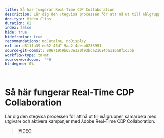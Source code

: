 ```yaml
---
title: Så här fungerar Real-Time CDP Collaboration
description: Lär dig den stegvisa processen för att nå ut till målgrupper, samarbeta med utgivare och aktivera kampanjer med Adobe Real-Time CDP Collaboration.
doc-type: Video Clips
duration: 62
index: false
hide: true
hidefromtoc: true
recommendations: noCatalog, noDisplay
exl-id: d8111a39-ee62-46d7-9aa2-4deab0238951
source-git-commit: 90671959b653e120f93bca216a4da116a8f1c3bb
workflow-type: tm+mt
source-wordcount: '46'
ht-degree: 0%

---
```


# Så här fungerar Real-Time CDP Collaboration

Lär dig den stegvisa processen för att nå ut till målgrupper, samarbeta med utgivare och aktivera kampanjer med Adobe Real-Time CDP Collaboration.

<!-- 62_OS511_3442426_61_how-realtime-cdp-collaboration-works -->
>[!VIDEO](https://video.tv.adobe.com/v/3459949/?learn=on&enablevpops=true&captions=swe)
